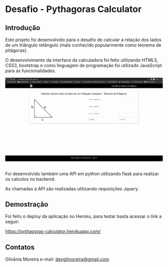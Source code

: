 # Desafio - Pythagoras Calculator
## Introdução
Este projeto foi desenvolvido para o desafio de calcular a relação dos lados de um triângulo retângulo (mais conhecido popularmente como teorema de pitágoras).


O desenvolvimento da interface da calculadora foi feito utilizando HTML5, CSS3, bootstrap e como linguagem de
programação foi utilizado JavaScript para as funcionalidades.
<p align="center">
  <img src="./frontend/express/images/tela.gif" alt="Teorema de Pitágoras" style="width:800px;display: block;"/><br>
</p>
Foi desenvolvido também uma API em python utilizando flask para realizar os calculos no backend.

As chamadas à API são realizadas utilizando requisições Jquery.

## Demostração
Foi feito o deploy da aplicação no Heroku, para testar basta acessar o link a seguir:

https://pythagoras-calculator.herokuapp.com/

## Contatos
Gilvânia Moreira
e-mail: devgilmoreira@gmail.com


